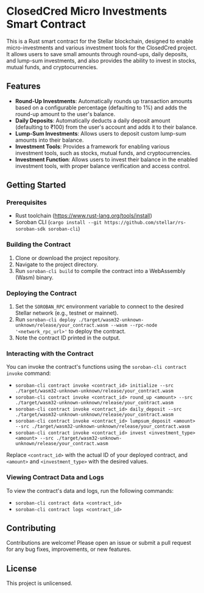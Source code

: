 # ClosedCred Micro Investments Smart Contract

This is a Rust smart contract for the Stellar blockchain, designed to enable micro-investments and various investment tools for the ClosedCred project. It allows users to save small amounts through round-ups, daily deposits, and lump-sum investments, and also provides the ability to invest in stocks, mutual funds, and cryptocurrencies.

## Features

- **Round-Up Investments**: Automatically rounds up transaction amounts based on a configurable percentage (defaulting to 1%) and adds the round-up amount to the user's balance.
- **Daily Deposits**: Automatically deducts a daily deposit amount (defaulting to ₹100) from the user's account and adds it to their balance.
- **Lump-Sum Investments**: Allows users to deposit custom lump-sum amounts into their balance.
- **Investment Tools**: Provides a framework for enabling various investment tools, such as stocks, mutual funds, and cryptocurrencies.
- **Investment Function**: Allows users to invest their balance in the enabled investment tools, with proper balance verification and access control.

## Getting Started

### Prerequisites

- Rust toolchain (https://www.rust-lang.org/tools/install)
- Soroban CLI (`cargo install --git https://github.com/stellar/rs-soroban-sdk soroban-cli`)

### Building the Contract

1. Clone or download the project repository.
2. Navigate to the project directory.
3. Run `soroban-cli build` to compile the contract into a WebAssembly (Wasm) binary.

### Deploying the Contract

1. Set the `SOROBAN_RPC` environment variable to connect to the desired Stellar network (e.g., testnet or mainnet).
2. Run `soroban-cli deploy ./target/wasm32-unknown-unknown/release/your_contract.wasm --wasm --rpc-node '<network_rpc_url>'` to deploy the contract.
3. Note the contract ID printed in the output.

### Interacting with the Contract

You can invoke the contract's functions using the `soroban-cli contract invoke` command:

- `soroban-cli contract invoke <contract_id> initialize --src ./target/wasm32-unknown-unknown/release/your_contract.wasm`
- `soroban-cli contract invoke <contract_id> round_up <amount> --src ./target/wasm32-unknown-unknown/release/your_contract.wasm`
- `soroban-cli contract invoke <contract_id> daily_deposit --src ./target/wasm32-unknown-unknown/release/your_contract.wasm`
- `soroban-cli contract invoke <contract_id> lumpsum_deposit <amount> --src ./target/wasm32-unknown-unknown/release/your_contract.wasm`
- `soroban-cli contract invoke <contract_id> invest <investment_type> <amount> --src ./target/wasm32-unknown-unknown/release/your_contract.wasm`

Replace `<contract_id>` with the actual ID of your deployed contract, and `<amount>` and `<investment_type>` with the desired values.

### Viewing Contract Data and Logs

To view the contract's data and logs, run the following commands:

- `soroban-cli contract data <contract_id>`
- `soroban-cli contract logs <contract_id>`

## Contributing

Contributions are welcome! Please open an issue or submit a pull request for any bug fixes, improvements, or new features.

## License

This project is unlicensed.